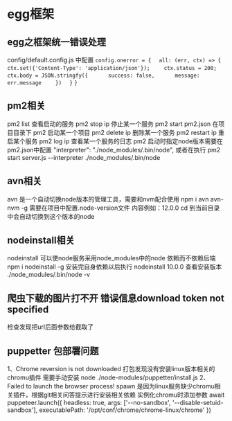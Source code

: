 # egg框架

## egg之框架统一错误处理
  config/default.config.js 中配置
  `config.onerror = {`
  `  all: (err, ctx) => {`
  `    ctx.set({'Content-Type': 'application/json'});`
  `    ctx.status = 200;`
  `    ctx.body = JSON.stringfy({`
  `      success: false,`
  `      message: err.message`
  `    })`
  `  }`
  `}`
## pm2相关
  pm2 list 查看启动的服务
  pm2 stop ip 停止某一个服务
  pm2 start pm2.json 在项目目录下 pm2 启动某一个项目
  pm2 delete ip 删除某一个服务
  pm2 restart ip 重启某个服务
  pm2 log ip 查看某一个服务的日志
  pm2 启动时指定node版本需要在pm2.json中配置 "interpreter": "./node_modules/.bin/node",
  或者在执行 pm2 start server.js --interpreter ./node_modules/.bin/node
  
## avn相关
  avn 是一个自动切换node版本的管理工具，需要和nvm配合使用 npm i avn avn-nvm -g
  需要在项目中配置.node-version文件 内容例如：12.0.0
  cd 到当前目录中会自动切换到这个版本的node

## nodeinstall相关
  nodeinstall 可以使node服务采用node_modules中的node 依赖而不依赖后端
  npm i nodeinstall -g 
  安装完自身依赖以后执行 nodeinstall 10.0.0 
  查看安装版本 ./node_modules/.bin/node -v
## 爬虫下载的图片打不开 错误信息download token not specified
  检查发现把url后面参数给截取了
## puppetter 包部署问题
1、Chrome reversion is not downloaded
打包发现没有安装linux版本相关的chromu插件 需要手动安装 node ./node-modules/puppetter/install.js
2、Failed to launch the browser process! spawn
是因为linux服务缺少chromu相关插件，根据git相关问答提示进行安装相关依赖
实例化chromu时添加参数
await puppeteer.launch({
  headless: true, 
  args: ['--no-sandbox', '--disable-setuid-sandbox'],
  executablePath: '/opt/conf/chrome/chrome-linux/chrome'
})

